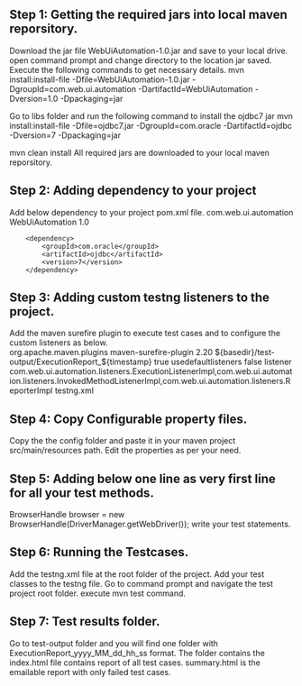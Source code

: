
Step 1: Getting the required jars into local maven reporsitory.
---------------------------------------------------------------------------------
Download the jar file WebUiAutomation-1.0.jar and save to your local drive.
open command prompt and change directory to the location jar saved.
Execute the following commands to get necessary details.
mvn install:install-file -Dfile=WebUiAutomation-1.0.jar -DgroupId=com.web.ui.automation -DartifactId=WebUiAutomation -Dversion=1.0 -Dpackaging=jar

Go to libs folder and run the following command to install the ojdbc7 jar
mvn install:install-file -Dfile=ojdbc7.jar -DgroupId=com.oracle -DartifactId=ojdbc -Dversion=7 -Dpackaging=jar

mvn clean install
All required jars are downloaded to your local maven reporsitory.


Step 2: Adding dependency to your project
---------------------------------------------------------------------------------
Add below dependency to your project pom.xml file.
		<dependency>
			<groupId>com.web.ui.automation</groupId>
			<artifactId>WebUiAutomation</artifactId>
			<version>1.0</version>
		</dependency>
		
		<dependency>
			<groupId>com.oracle</groupId>
			<artifactId>ojdbc</artifactId>
			<version>7</version>
		</dependency>

Step 3: Adding custom testng listeners to the project.
---------------------------------------------------------------------------------
Add the maven surefire plugin to execute test cases and to configure the custom listeners as below.			
			<plugin>
				<groupId>org.apache.maven.plugins</groupId>
				<artifactId>maven-surefire-plugin</artifactId>
				<version>2.20</version>
				<configuration>
					<reportsDirectory>${basedir}/test-output/ExecutionReport_${timestamp}</reportsDirectory>
					<testFailureIgnore>true</testFailureIgnore>
					<properties>
						<property>
							<name>usedefaultlisteners</name>
							<value>false</value>
						</property>
						<property>
							<name>listener</name>
							<value>com.web.ui.automation.listeners.ExecutionListenerImpl,com.web.ui.automation.listeners.InvokedMethodListenerImpl,com.web.ui.automation.listeners.ReporterImpl</value>
						</property>
					</properties>
					<suiteXmlFiles>
						<suiteXmlFiles>testng.xml</suiteXmlFiles>
					</suiteXmlFiles>
				</configuration>
			</plugin>


Step 4: Copy Configurable property files.
---------------------------------------------------------------------------------
Copy the the config folder and paste it in your maven project src/main/resources path.
Edit the properties as per your need.


Step 5: Adding below one line as very first line for all your test methods.
---------------------------------------------------------------------------------
 BrowserHandle browser = new BrowserHandle(DriverManager.getWebDriver());
 write your test statements.
 

Step 6: Running the Testcases.
---------------------------------------------------------------------------------
Add the testng.xml file at the root folder of the project.
Add your test classes to the testng file.
Go to command prompt and navigate the test project root folder.
execute mvn test command.


Step 7: Test results folder.
---------------------------------------------------------------------------------
Go to test-output folder and you will find one folder with ExecutionReport_yyyy_MM_dd_hh_ss format.
The folder contains the index.html file contains report of all test cases.
summary.html is the emailable report with only failed test cases.
